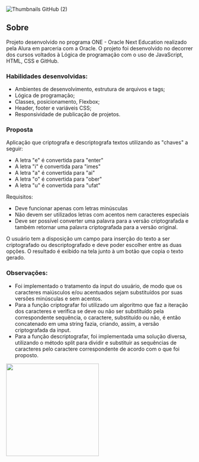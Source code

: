 ![Thumbnails GitHub (2)](https://github.com/iacoleite/crypto-challenge/assets/154355940/1e56332e-4e35-499c-896a-80905512fe39)
## Sobre
Projeto desenvolvido no programa ONE - Oracle Next Education realizado pela Alura em parceria com a Oracle. O projeto foi desenvolvido no decorrer dos cursos voltados à Lógica de programação com o uso de JavaScript, HTML, CSS e GitHub.

### Habilidades desenvolvidas:
- Ambientes de desenvolvimento, estrutura de arquivos e tags;
- Lógica de programação;
- Classes, posicionamento, Flexbox;
- Header, footer e variáveis CSS;
- Responsividade de publicação de projetos.

### Proposta
Aplicação que criptografa e descriptografa textos utilizando as "chaves" a seguir:
- A letra "e" é convertida para "enter"
- A letra "i" é convertida para "imes"
- A letra "a" é convertida para "ai"
- A letra "o" é convertida para "ober"
- A letra "u" é convertida para "ufat"

Requisitos:
- Deve funcionar apenas com letras minúsculas
- Não devem ser utilizados letras com acentos nem caracteres especiais
- Deve ser possível converter uma palavra para a versão criptografada e também retornar uma palavra criptografada para a versão original.

O usuário tem a disposição um campo para inserção do texto a ser criptografado ou descriptografado e deve poder escolher entre as duas opções.
O resultado é exibido na tela junto à um botão que copia o texto gerado.

### Observações:
- Foi implementado o tratamento da input do usuário, de modo que os caracteres maiúsculos e/ou acentuados sejam substituídos por suas versões minúsculas e sem acentos.
- Para a função criptografar foi utilizado um algoritmo que faz a iteração dos caracteres e verifica se deve ou não ser substituído pela correspondente sequência, o caractere, substituído ou não, é então concatenado em uma string fazia, criando, assim, a versão criptografada da input.
- Para a função descriptografar, foi implementada uma solução diversa, utilizando o método split para dividir e substituir as sequências de caracteres pelo caractere correspondente de acordo com o que foi proposto.

<img src="https://github.com/iacoleite/crypto-challenge/assets/154355940/fe1c4492-afa6-4493-bb4e-e46ddca35d2f" width="250px">

